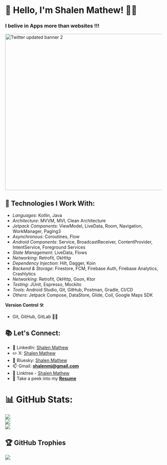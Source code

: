 # 👋 Hello, I'm Shalen Mathew! 👨‍💻

### I belive in Apps more than websites !!! 

<img width="1500" height="500" alt="Twitter updated banner 2" src="https://github.com/user-attachments/assets/b1b4f5a9-162e-4bad-8938-f44e4df0fb5c" />

## 🔧 Technologies I Work With:
- *Languages*: Kotlin, Java  
- *Architecture*: MVVM, MVI, Clean Architecture  
- *Jetpack Components*: ViewModel, LiveData, Room, Navigation, WorkManager, Paging3  
- *Asynchronous*: Coroutines, Flow  
- *Android Components*: Service, BroadcastReceiver, ContentProvider, IntentService, Foreground Services  
- *State Management*: LiveData, Flows  
- *Networking*: Retrofit, OkHttp  
- *Dependency Injection*: Hilt, Dagger, Koin  
- *Backend & Storage*: Firestore, FCM, Firebase Auth, Firebase Analytics, Crashlytics  
- *Networking*: Retrofit, OkHttp, Gson, Ktor  
- *Testing*: JUnit, Espresso, Mockito  
- *Tools*: Android Studio, Git, GitHub, Postman, Gradle, CI/CD  
- *Others*: Jetpack Compose, DataStore, Glide, Coil, Google Maps SDK

**Version Control** 🛠️
  - Git, GitHub, GitLab 🧑‍💻


## 📚 Let's Connect:
- 📎 LinkedIn: [Shalen Mathew](https://www.linkedin.com/in/shalen-mathew-3b566921b/) 
- ✏️ X: [Shalen Mathew](https://x.com/shalenmathew) 
- 🦋 Bluesky: [Shalen Mathew](https://bsky.app/profile/shalenmathew.bsky.social)
- 📫 Gmail: **shalenmj@gmail.com**
- 🌳 Linktree - [Shalen Mathew](https://linktr.ee/shalenmathew)
- 📄 Take a peek into my **<a href="https://drive.google.com/file/d/1V58Q-VWgax4zframR1O6DLS4IcKp5AL6/view?usp=sharing" target="_blank"> Resume</a>**

# 📊 GitHub Stats:
![](https://github-readme-stats.vercel.app/api?username=shalenMathew&theme=dark&hide_border=false&include_all_commits=false&count_private=false)<br/>
![](https://github-readme-streak-stats.herokuapp.com/?user=shalenMathew&theme=dark&hide_border=false)<br/>
![](https://github-readme-stats.vercel.app/api/top-langs/?username=shalenMathew&theme=dark&hide_border=false&include_all_commits=false&count_private=false&layout=compact)

## 🏆 GitHub Trophies
![](https://github-profile-trophy.vercel.app/?username=shalenMathew&theme=radical&no-frame=false&no-bg=true&margin-w=4)


<!-- Proudly created with GPRM ( https://gprm.itsvg.in ) -->

